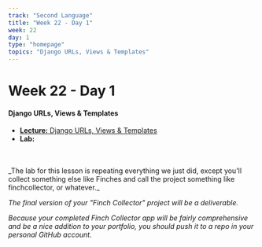 ```yaml
---
track: "Second Language"
title: "Week 22 - Day 1"
week: 22
day: 1
type: "homepage"
topics: "Django URLs, Views & Templates"
---
```



# Week 22 - Day 1

#### Django URLs, Views & Templates
- [**Lecture:** Django URLs, Views & Templates](/second-language/week-22/day-1/lecture-materials/django-urls-views-and-templates/)
- **Lab:** 
<br>
<br>
_The lab for this lesson is repeating everything we just did, except you'll collect something else like Finches and call the project something like finchcollector, or whatever._

_The final version of your "Finch Collector" project will be a deliverable._

_Because your completed Finch Collector app will be fairly comprehensive and be a nice addition to your portfolio, you should push it to a repo in your personal GitHub account._

